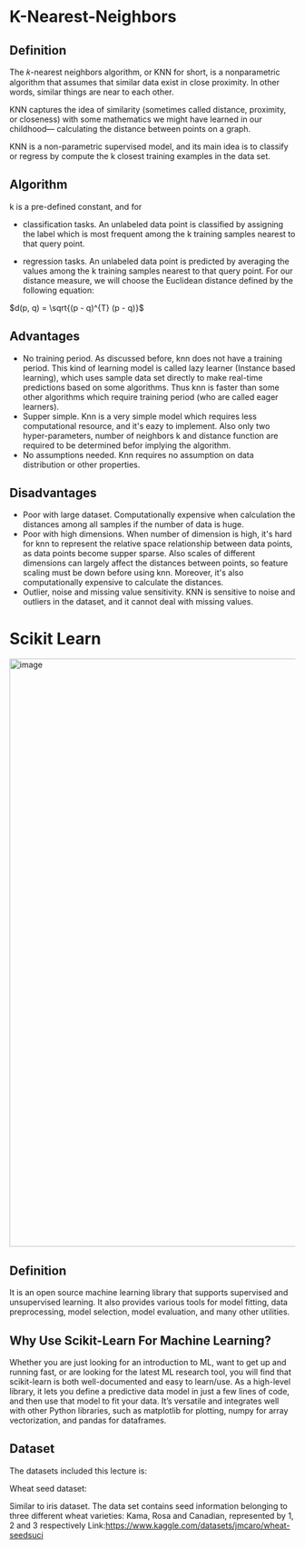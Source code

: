 # K-Nearest-Neighbors
## Definition
The 𝑘-nearest neighbors algorithm, or KNN for short, is a nonparametric algorithm that assumes that similar data exist 
in close proximity. In other words, similar things are near to each other.

KNN captures the idea of similarity (sometimes called distance, proximity, or closeness) with some mathematics we might 
have learned in our childhood— calculating the distance between points on a graph.

KNN is a non-parametric supervised model, and its main idea is to classify or regress by compute the k closest training 
examples in the data set.
## Algorithm 
k is a pre-defined constant, and for
* classification tasks.
An unlabeled data point is classified by assigning the label which is most frequent among the k training samples 
nearest to that query point.

* regression tasks.
An unlabeled data point is predicted by averaging the values among the k training samples nearest to that query point.
For our distance measure, we will choose the Euclidean distance defined by the following equation:
 
 $d(p, q) = \sqrt{(p - q)^{T} (p - q)}$
## Advantages
* No training period. As discussed before, knn does not have a training period. This kind of learning model is called 
  lazy learner (Instance based learning), which uses sample data set directly to make real-time predictions based on some 
  algorithms. Thus knn is faster than some other algorithms which require training period (who are called eager learners).
* Supper simple. Knn is a very simple model which requires less computational resource, and it's eazy to implement. Also 
  only two hyper-parameters, number of neighbors k and distance function are required to be determined befor implying the algorithm.
* No assumptions needed. Knn requires no assumption on data distribution or other properties.
## Disadvantages
* Poor with large dataset. Computationally expensive when calculation the distances among all samples if the number of data is huge.
* Poor with high dimensions. When number of dimension is high, it's hard for knn to represent the relative space relationship 
  between data points, as data points become supper sparse. Also scales of different dimensions can largely affect the distances 
  between points, so feature scaling must be down before using knn. Moreover, it's also computationally expensive to calculate the 
  distances.
* Outlier, noise and missing value sensitivity. KNN is sensitive to noise and outliers in the dataset, and it cannot deal with 
  missing values.

# Scikit Learn
<img width="1035" alt="image" src="https://user-images.githubusercontent.com/119746917/205502953-c175f5aa-1f0f-428a-910e-3b861dc93938.png">

## Definition
It is an open source machine learning library that supports supervised and unsupervised learning. It also provides various tools 
for model fitting, data preprocessing, model selection, model evaluation, and many other utilities.
## Why Use Scikit-Learn For Machine Learning?
Whether you are just looking for an introduction to ML, want to get up and running fast, or are looking for the latest ML 
research tool, you will find that scikit-learn is both well-documented and easy to learn/use. As a high-level library, 
it lets you define a predictive data model in just a few lines of code, and then use that model to fit your data. It’s 
versatile and integrates well with other Python libraries, such as matplotlib for plotting, numpy for array vectorization, 
and pandas for dataframes.

## Dataset
The datasets included this lecture is:

Wheat seed dataset:

Similar to iris dataset. The data set contains seed information belonging to three different wheat varieties: Kama, Rosa and Canadian, represented by 1, 2 and 3 respectively
Link:https://www.kaggle.com/datasets/jmcaro/wheat-seedsuci
